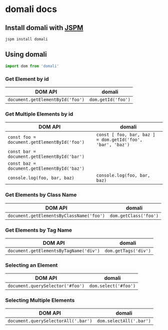 # domali docs

## Install domali with [JSPM](http://jspm.io)

`jspm install domali`

## Using domali

```javascript
import dom from 'domali'
```

### Get Element by id
DOM API | domali
--- | ---
`document.getElementById('foo')` | `dom.getId('foo')`

### Get Multiple Elements by id
DOM API | domali
--- | ---
`const foo = document.getElementById('foo')` | `const [ foo, bar, baz ] = dom.getId('foo', 'bar', 'baz')`
`const bar = document.getElementById('bar')` |
`const baz = document.getElementById('baz')` |
`console.log(foo, bar, baz)` | `console.log(foo, bar, baz)`

### Get Elements by Class Name
DOM API | domali
--- | ---
`document.getElementsByClassName('foo')` | `dom.getClass('foo')`

### Get Elements by Tag Name
DOM API | domali
--- | ---
`document.getElementsByTagName('div')` | `dom.getTags('div')`

### Selecting an Element
DOM API | domali
--- | ---
`document.querySelector('#foo')` | `dom.select('#foo')`

### Selecting Multiple Elements
DOM API | domali
--- | ---
`document.querySelectorAll('.bar')` | `dom.selectAll('.bar')`
